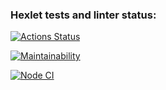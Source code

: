 ### Hexlet tests and linter status:

[![Actions Status](https://github.com/MaratSalah/frontend-project-46/workflows/hexlet-check/badge.svg)](https://github.com/MaratSalah/frontend-project-46/actions)

[![Maintainability](https://api.codeclimate.com/v1/badges/0b68aaa82a9c669ca0e7/maintainability)](https://codeclimate.com/github/MaratSalah/frontend-project-46/maintainability)

[![Node CI](https://github.com/MaratSalah/frontend-project-46/workflows/tests/badge.svg)](https://github.com/MaratSalah/frontend-project-46/actions)
